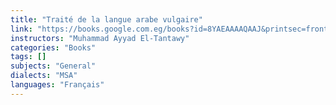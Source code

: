 ```yaml
---
title: "Traité de la langue arabe vulgaire"
link: "https://books.google.com.eg/books?id=8YAEAAAAQAAJ&printsec=frontcover&redir_esc=y#v=onepage&q&f=false"
instructors: "Muhammad Ayyad El-Tantawy"
categories: "Books"
tags: []
subjects: "General"
dialects: "MSA"
languages: "Français"
---
```

